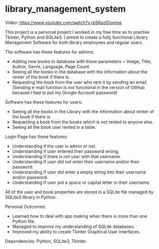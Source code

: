 # library_management_system

Video: https://www.youtube.com/watch?v=b5RazIDovmw

This project is a personal project I worked in my free time as to practise Tkinter, Python and SQLite3. I aimed to create a fully functional Library Management Software for both library employees and regular users.

The software has these features for admins:

- Adding new books to database with these parameters = Image, Title, Author, Genre, Language, Page Count.
- Seeing all the books in the database with the information about the renter of the book if there is.
- Requesting the book from the user who rent it by sending an email (Sending e-mail function is not functional in the version of GitHub because I had to put my Google Account password)

Software has these features for users:

- Seeing all the books in the Library with the information about renter of the book if there is.
- Requesting a book from the books which is not rented to anyone else.
- Seeing all the book user rented in a table.

Login Page has these features:

- Understanding if the user is admin or not.
- Understanding if user entered their password wrong.
- Understanding if there is not user with that username.
- Understanding if user did not enter their username and/or their password.
- Understanding if user did enter a empty string into their username and/or password.
- Understanding if user put a space or capital letter in their username.

All of the user and book properties are stored in a SQLite file managed by SQLite3 library in Python.

Personal Outcomes: 
- Learned how to deal with app making when there is more than one Python file.
- Managed to improve my understanding of SQLite databases.
- Improved my ability to create Tkinter Graphical User Interfaces.

Dependencies: Pyhton, SQLite3, Tkinter.
  
